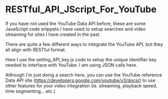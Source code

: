 # RESTful_API_JScript_For_YouTube

If you have not used the YouTube Data API before, these are some JavaScript code snippets I have used to setup searches and video streaming for sites I have created in the past.

There are quite a few different ways to integrate the YouTube API, but they all align with RESTful format.

Here I use the setting_API_key.js code to setup the unique identifier key needed to interface with YouTube. I am using JSON calls here.

Although I'm just doing a search here, you can use the YouTube reference Data API site (https://developers.google.com/youtube/v3/docs/)  to use other features for your video integration (ie. streaming, playback speed, time segmenting,...etc.)
